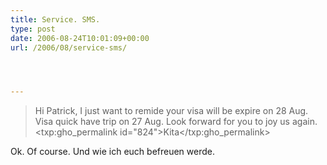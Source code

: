 ```yaml
---
title: Service. SMS.
type: post
date: 2006-08-24T10:01:09+00:00
url: /2006/08/service-sms/




---
```





> Hi Patrick, I just want to remide your visa will be expire on 28 Aug. Visa quick have trip on 27 Aug. Look forward for you to joy us again. <txp:gho_permalink id="824">Kita</txp:gho_permalink>

Ok. Of course. Und wie ich euch befreuen werde.
